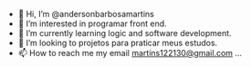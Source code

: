 - 👋 Hi, I’m @andersonbarbosamartins
- 👀 I’m interested in programar front end.
- 🌱 I’m currently learning logic and software development.   
- 💞️ I’m looking to  projetos para praticar meus estudos.
- 📫 How to reach me my email martins122130@gmail.com ...
<!---
andersonbarbosamartins/andersonbarbosamartins is a ✨ special ✨ repository because its `README.md` (this file) appears on your GitHub profile.
You can click the Preview link to take a look at your changes.
--->
